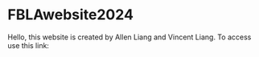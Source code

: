 # FBLAwebsite2024
Hello, this website is created by Allen Liang and Vincent Liang.
To access use this link: 
